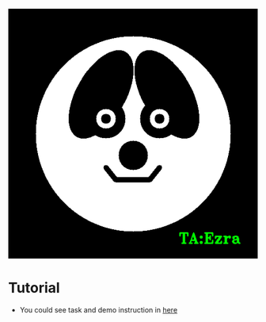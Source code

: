 ![My Image](../images/drawing_TA.png)
# Tutorial
- You could see task and demo instruction in [here](http://gofile.me/773h8/gvo3S6Tsb)
